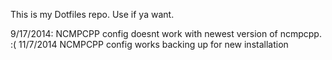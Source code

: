 This is my Dotfiles repo. Use if ya want.

9/17/2014:
NCMPCPP config doesnt work with newest version of ncmpcpp. :(
11/7/2014
NCMPCPP config works
backing up for new installation

